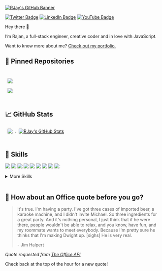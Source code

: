 [![RJay's GitHub Banner](./assets/GitHubHeader.png)](http://rjaysharma.com)

<!-- [![Visits Badge](https://badges.pufler.dev/visits/rajansharma3097/rajansharma3097)](https:rajansharma3097) -->
[![Twitter Badge](https://img.shields.io/badge/Twitter-Profile-informational?style=flat&logo=twitter&logoColor=white&color=1CA2F1)](https://twitter.com/RJaySharma30)
[![LinkedIn Badge](https://img.shields.io/badge/LinkedIn-Profile-informational?style=flat&logo=linkedin&logoColor=white&color=0D76A8)](https://www.linkedin.com/in/rajan-sharma-3097/)
[![YouTube Badge](https://img.shields.io/badge/YouTube-Profile-informational?style=flat&logo=youtube&logoColor=white&color=red)](https://www.youtube.com/channel/UCW_KiTZYDf8s_BNCEpqqlmA)
<!-- [![CodePen Badge](https://img.shields.io/badge/CodePen-Profile-informational?style=flat&logo=codepen&logoColor=white&color=black)](https://codepen.io/braydoncoyer) -->

Hey there 👋

I’m Rajan, a full-stack engineer, creative coder and in love with JavaScript. 

Want to know more about me? [Check out my portfolio.](https://rjaysharma.com/)

## 📌 Pinned Repositories

<br>

<a href="https://github.com/rajansharma3097/JavaScript-Course">
  <img align="center" style="margin:0.5rem" src="https://github-readme-stats.vercel.app/api/pin/?username=rajansharma3097&repo=JavaScript-Course&title_color=ffffff&text_color=c9cacc&icon_color=4AB197&bg_color=1A2B34&theme=onedark" />
</a>

<br>

<a href="https://github.com/rajansharma3097/ng-portfolio">
  <img align="center" style="margin:0.5rem" src="https://github-readme-stats.vercel.app/api/pin/?username=rajansharma3097&repo=ng-portfolio&title_color=ffffff&text_color=c9cacc&icon_color=4AB197&bg_color=1A2B34&theme=onedark" />
</a>

<br>
<br>

## &#x1f4c8; GitHub Stats

<a href="https://github.com/rajansharma3097">
  <img align="center" style="margin:0.5rem" src="https://github-readme-stats.vercel.app/api/top-langs/?username=rajansharma3097&hide=html,css&title_color=ffffff&text_color=c9cacc&icon_color=4AB197&bg_color=1A2B34&theme=onedark" />
</a>

<a href="https://github.com/rajansharma3097">
  <img align="center" style="margin:0.5rem" src="https://github-readme-stats.vercel.app/api?username=rajansharma3097&show_icons=true&line_height=27&count_private=true&title_color=ffffff&text_color=c9cacc&icon_color=4AB097&bg_color=1A2B34&theme=onedark" alt="RJay's GitHub Stats" />
</a>

<br>
<br>

## 💼 Skills

![](https://img.shields.io/badge/Code-JavaScript-informational?style=flat&logo=JavaScript&logoColor=white&color=4AB197)
![](https://img.shields.io/badge/Code-Angular-informational?style=flat&logo=angular&logoColor=white&color=4AB197)
![](https://img.shields.io/badge/Code-TypeScript-informational?style=flat&logo=TypeScript&logoColor=white&color=4AB197)
![](https://img.shields.io/badge/Code-PHP-informational?style=flat&logo=php&logoColor=white&color=4AB197)
![](https://img.shields.io/badge/Code-Ionic-informational?style=flat&logo=ionic&logoColor=white&color=4AB197)
![](https://img.shields.io/badge/Code-React-informational?style=flat&logo=react&logoColor=white&color=4AB197)
![](https://img.shields.io/badge/Code-NodeJS-informational?style=flat&logo=node.js&logoColor=white&color=4AB197)
![](https://img.shields.io/badge/Code-MySQL-informational?style=flat&logo=MySQL&logoColor=white&color=4AB197)
![](https://img.shields.io/badge/Code-MongoDB-informational?style=flat&logo=MongoDB&logoColor=white&color=4AB197)


<details>
<summary>More Skills</summary>
<br>

![](https://img.shields.io/badge/Style-CSS-informational?style=flat&logo=css3&logoColor=white&color=4AB197)
![](https://img.shields.io/badge/Style-Sass-informational?style=flat&logo=Sass&logoColor=white&color=4AB197)

<br>

![](https://img.shields.io/badge/Tools-NPM-informational?style=flat&logo=npm&logoColor=white&color=4AB197)
![](https://img.shields.io/badge/Tools-Postman-informational?style=flat&logo=Postman&logoColor=white&color=4AB197)
![](https://img.shields.io/badge/Tools-GitHub-informational?style=flat&logo=GitHub&logoColor=white&color=4AB197)
![](https://img.shields.io/badge/Tools-Jira-informational?style=flat&logo=Jira-Software&logoColor=white&color=4AB197)

</details>

<br>

## 📣 How about an Office quote before you go?

> It's true. I'm having a party. I've got three cases of imported beer, a karaoke machine, and I didn't invite Michael. So three ingredients for a great party. And it's nothing personal, I just think that if he were there, people wouldn't be able to relax, and you know, have fun, and my roommate wants to meet everybody. Because I'm pretty sure he thinks that I'm making Dwight up. [sighs] He is very real.
>
> <p>- Jim Halpert</p>

_Quote requested from [The Office API](https://www.officeapi.dev/)_

Check back at the top of the hour for a new quote!

<br>
